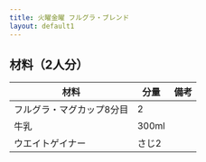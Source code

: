 ```yaml
---
title: 火曜金曜 フルグラ・ブレンド
layout: default1
---
```

## 材料（2人分）

| 材料 | 分量 | 備考 |
| --- | --- | ---- |
| フルグラ・マグカップ8分目 | 2 | |
| 牛乳 | 300ml | |
| ウエイトゲイナー | さじ2 | |
